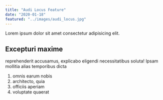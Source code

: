 ```yaml
---
title: "Audi Locus Feature"
date: "2020-01-18"
featured: "../images/audi_locus.jpg"
---
```


Lorem ipsum dolor sit amet consectetur adipisicing elit.

## Excepturi maxime

reprehenderit accusamus, explicabo eligendi necessitatibus soluta! Ipsam mollitia alias temporibus dicta
<!-- ![Mustang Car](../images/mustang.jpg) -->

1. omnis earum nobis
2. architecto, quia
3. officiis aperiam
4. voluptate quaerat
